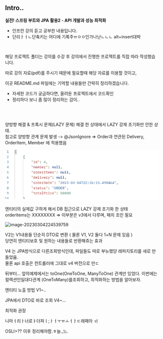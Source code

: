 ## Intro..

**실전! 스프링 부트와 JPA 활용2 - API 개발과 성능 최적화**

* 인프런 강의 듣고 공부한 내용입니다.
* 단리ㅏㅓㄴ단츅키는 어디에 기록주ㅠㅇㅇ인가나난ㄴㄴㄴ alt+insert대박

<br>

해당 프로젝트 폴더는 강의를 수강 후 강의에서 진행한 프로젝트를 직접 따라 작성했습니다.

따로 강의 자료(pdf)를 주시기 때문에 필요할때 해당 자료를 이용할 것이고,

이곳 README.md 파일에는 기억할 내용들만 간략히 정리하겠습니다.

* 자세한 코드가 궁금하다면, 올려둔 프로젝트에서 코드확인
* 정리하다 보니 좀 많이 정리하는 감이..

<br><br>

양방향 해결 & 프록시 문제(LAZY 문제) 해결 한 상태에서 LAZY 강제 초기화만 안한 상태.  
첨고로 양방향 관계 문제 발생 -> @JsonIgnore => Order과 연관된 Delivery, OrderItem, Member 에 적용했음

<img src=".\images\image-20230304223646092.png" alt="image-20230304223646092"  /> 



엔티티의 실제값 구하게 해서 DB 접근으로 LAZY 강제 초기화 한 상태  
orderitems는 XXXXXXXX => 이부분은 v3에서 다루며, 패치 조인 필요

<img src="C:\Users\KoBongHun\Desktop\Git\Study\Spring_Study\images\README\image-20230304224539759.png" alt="image-20230304224539759"  /> 



V2는 V1내용들 단순히 DTO로 변환 ( 물론 V1, V2 둘다 1+N 문제 있음 )  
당연히 엔티티보호 및 원하는 내용들로 반환해쥬는 효과



V4 는 JPA방식으로 다른조회방식인데, 파일들도 따로 부뉴했댱 레퍼지토리를 새로 만들었윰.  
물론 api 호출은 컨트롤러에 그대로 v4 버전으로 만ㄷ



뒤부터... 앞의예제에서는 toOne(OneToOne, ManyToOne) 관계만 있었다. 이번에는컬렉션인일대다관계 
(OneToMany)를조회하고, 최적화하는 방법을 알아보자.

엔티티 노출 방법 V1~..

JPA에서 DTO로 바로 조회 V4~...



최적화 권장

니마ㅓ리ㅏ너로ㅑ더파ㅣ;ㅏㅓㅜㅠㅗㅓㅏㄷ래패아 ㅟ



OSLI>?? 이후 정리해야함.ㅎ늘.,느.
